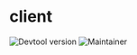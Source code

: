 # client

![Devtool version](https://img.shields.io/badge/Devtool-0.0.1-brightgreen.svg)
![Maintainer](https://img.shields.io/badge/team-firestarters-blue)

<!---

## Purpose
A short, one to two sentences max description of the service. What is the importance of this service? What's its core functionality?

## Service Level Objectives
Explain the service level objectives that measure the success of this service. These should tie directly to metrics and alert thresholds outlined below

## Does
What features does it provide to the general workflow?

## Capability
[General Flow](https://whimsical.com/)

## Runbook
[Link to service runbook](https://www.notion.so/faetools/)

## HTTP API

	//a short description of the endpoint purpose
    POST fae.io/endpoint
    {
        parameter1: "yes",
        parameter2: "no"
    }

## Consumes

[faetools.event-name-consumes](https://github.com/faetools/events)
A short description of how the event is handled.

## Produces

[fae.event-name-produces](https://github.com/faetools/events)
A short description of how the event is produced.

## Metrics

A list of metrics that are used to analyse the quality and efectiveness of the service's business logic.

## Dashboards

A link to the service dashboards. This should include the service's application dashboard, a capability dashboard and any other custom dashboards which utilise the service metrics.

## Alerts

A list of alerts for the service, ordered by severity. Each alert should have a short description of what each alert for this service means, along with a linked section in the Runbook.

## Getting Started

If client requires specific steps/dependencies to be locally build or for running it's tests they should be listed here in a self-explanatory easy to follow way and updated if any of them changes.

## Releasing

If client requires specific steps for it's deployment (i.e. package release) they should be listed here in a self-explanatory easy to follow way and updated if any of them changes.
-->
